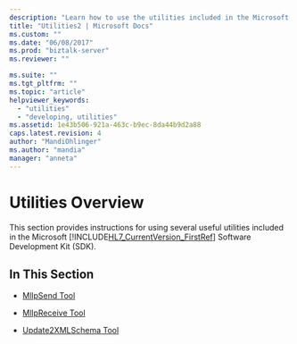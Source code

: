 ```yaml
---
description: "Learn how to use the utilities included in the Microsoft BizTalk Accelerator for HL7 (BTAHL7) Software Development Kit (SDK)."
title: "Utilities2 | Microsoft Docs"
ms.custom: ""
ms.date: "06/08/2017"
ms.prod: "biztalk-server"
ms.reviewer: ""

ms.suite: ""
ms.tgt_pltfrm: ""
ms.topic: "article"
helpviewer_keywords: 
  - "utilities"
  - "developing, utilities"
ms.assetid: 1e43b506-921a-463c-b9ec-8da44b9d2a88
caps.latest.revision: 4
author: "MandiOhlinger"
ms.author: "mandia"
manager: "anneta"
---
```

# Utilities Overview

This section provides instructions for using several useful utilities included in the Microsoft [!INCLUDE[HL7_CurrentVersion_FirstRef](../../includes/hl7-currentversion-firstref-md.md)] Software Development Kit (SDK).  
  
## In This Section  
  
- [MllpSend Tool](../../adapters-and-accelerators/accelerator-hl7/mllpsend-tool.md)  
  
- [MllpReceive Tool](../../adapters-and-accelerators/accelerator-hl7/mllpreceive-tool.md)  
  
- [Update2XMLSchema Tool](../../adapters-and-accelerators/accelerator-hl7/update2xmlschema-tool.md)
